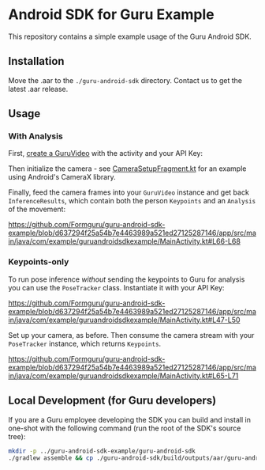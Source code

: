 # Android SDK for Guru Example

This repository contains a simple example usage of the Guru Android SDK.

## Installation

Move the .aar to the `./guru-android-sdk` directory. Contact us to get the
latest .aar release.

## Usage

### With Analysis

First, [create a GuruVideo](https://github.com/Formguru/guru-android-sdk-example/blob/d637294f25a54b7e4463989a521ed27125287146/app/src/main/java/com/example/guruandroidsdkexample/MainActivity.kt#L40-L45) with the activity and your API Key:

Then initialize the camera - see [CameraSetupFragment.kt](https://github.com/Formguru/guru-android-sdk-example/blob/main/app/src/main/java/com/example/guruandroidsdkexample/CameraSetupFragment.kt) for an example using Android's CameraX library.

Finally, feed the camera frames into your `GuruVideo` instance and get back `InferenceResults`, which contain both the person `Keypoints` and an `Analysis` of the movement:

https://github.com/Formguru/guru-android-sdk-example/blob/d637294f25a54b7e4463989a521ed27125287146/app/src/main/java/com/example/guruandroidsdkexample/MainActivity.kt#L66-L68

### Keypoints-only

To run pose inference _without_ sending the keypoints to Guru for analysis you can use the `PoseTracker` class. Instantiate it with your API Key:

https://github.com/Formguru/guru-android-sdk-example/blob/d637294f25a54b7e4463989a521ed27125287146/app/src/main/java/com/example/guruandroidsdkexample/MainActivity.kt#L47-L50

Set up your camera, as before. Then consume the camera stream with your
`PoseTracker` instance, which returns `Keypoints`.

https://github.com/Formguru/guru-android-sdk-example/blob/d637294f25a54b7e4463989a521ed27125287146/app/src/main/java/com/example/guruandroidsdkexample/MainActivity.kt#L65-L71

## Local Development (for Guru developers)

If you are a Guru employee developing the SDK you can build and install in
one-shot with the following command (run the root of the SDK's source tree):

```bash
mkdir -p ../guru-android-sdk-example/guru-android-sdk
./gradlew assemble && cp ./guru-android-sdk/build/outputs/aar/guru-android-sdk-release.aar ../guru-android-sdk-example/guru-android-sdk/guru-android-sdk-release.aar
```
